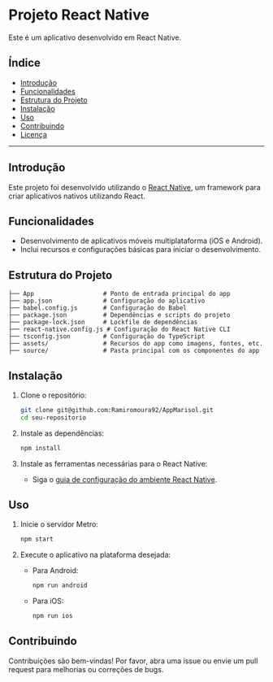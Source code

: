 # Projeto React Native

Este é um aplicativo desenvolvido em React Native.

## Índice
- [Introdução](#introdução)
- [Funcionalidades](#funcionalidades)
- [Estrutura do Projeto](#estrutura-do-projeto)
- [Instalação](#instalação)
- [Uso](#uso)
- [Contribuindo](#contribuindo)
- [Licença](#licença)

---

## Introdução
Este projeto foi desenvolvido utilizando o [React Native](https://reactnative.dev/), um framework para criar aplicativos nativos utilizando React.

## Funcionalidades
- Desenvolvimento de aplicativos móveis multiplataforma (iOS e Android).
- Inclui recursos e configurações básicas para iniciar o desenvolvimento.

## Estrutura do Projeto
```plaintext
├── App                   # Ponto de entrada principal do app
├── app.json              # Configuração do aplicativo
├── babel.config.js       # Configuração do Babel
├── package.json          # Dependências e scripts do projeto
├── package-lock.json     # Lockfile de dependências
├── react-native.config.js # Configuração do React Native CLI
├── tsconfig.json         # Configuração do TypeScript
├── assets/               # Recursos do app como imagens, fontes, etc.
├── source/               # Pasta principal com os componentes do app
```

## Instalação

1. Clone o repositório:
   ```bash
   git clone git@github.com:Ramiromoura92/AppMarisol.git
   cd seu-repositorio
   ```

2. Instale as dependências:
   ```bash
   npm install
   ```

3. Instale as ferramentas necessárias para o React Native:
   - Siga o [guia de configuração do ambiente React Native](https://reactnative.dev/docs/environment-setup).

## Uso

1. Inicie o servidor Metro:
   ```bash
   npm start
   ```

2. Execute o aplicativo na plataforma desejada:
   - Para Android:
     ```bash
     npm run android
     ```
   - Para iOS:
     ```bash
     npm run ios
     ```

## Contribuindo
Contribuições são bem-vindas! Por favor, abra uma issue ou envie um pull request para melhorias ou correções de bugs.
